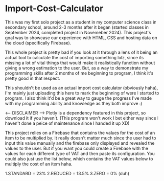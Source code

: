 # Import-Cost-Calculator
This was my first solo project as a student in my computer science class in secondary school, around 2-3 months after it began (started classes in September 2024, completed project in Novemeber 2024). This project's goal was to showcase our experience with HTML, CSS and hosting data on the cloud (specifically Firebase).

This whole project is pretty bad if you look at it through a lens of it being an actual tool to calculate the cost of importing something lolz, since its missing a lot of vital things that would make it realistically function without giving a wrong estimation to the user. But, as a way to demonstrate my programming skills after 2 months of me beginning to program, I think it's pretty good in that respect.

This shouldn't be used as an actual import cost calculator (obviously haha), I'm mainly just uploading this here to mark the beginning of were I started to program. I also think it'd be a great way to gauge the progress I've made with my programming ability and knowledge as they both improve :)

<-- DISCLAIMER -->
Plotly is a dependency featured in this project, so download it if you haven't. (This program won't work I bet either way since I haven't done a peice of maintenance since I handed it up XD) 

This project relies on a Firebase that contains the values for the cost of an item to be multiplied by. It really doesn't matter much since the user had to input this value manually and the firebase only displayed and revealed the values to the user. But if you want you could create a Firebase with the values for each different type of VAT and then paste its configuration. You could also just use the list below, which contains the VAT values below to multiply the cost of an item haha.

1.STANDARD = 23%
2.REDUCED = 13.5%
3.ZERO = 0% (duh)
